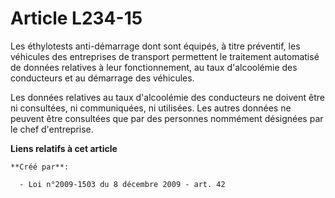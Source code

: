 # Article L234-15

Les éthylotests anti-démarrage dont sont équipés, à titre préventif, les véhicules des entreprises de transport permettent le
traitement automatisé de données relatives à leur fonctionnement, au taux d'alcoolémie des conducteurs et au démarrage des
véhicules. 

Les données relatives au taux d'alcoolémie des conducteurs ne doivent être ni consultées, ni communiquées, ni utilisées. Les
autres données ne peuvent être consultées que par des personnes nommément désignées par le chef d'entreprise.

**Liens relatifs à cet article**

	**Créé par**:

	  - Loi n°2009-1503 du 8 décembre 2009 - art. 42
